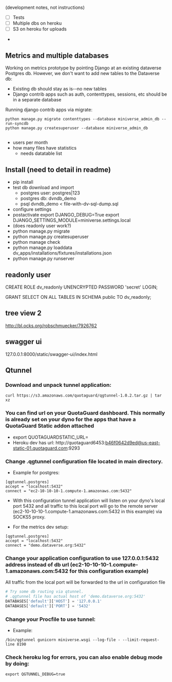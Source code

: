 (development notes, not instructions)

- [ ] Tests
- [ ] Multiple dbs on heroku
- [ ] S3 on heroku for uploads
-


## Metrics and multiple databases

Working on metrics prototype by pointing Django at an existing dataverse Postgres db.  However, we don't want to add new tables to the Dataverse db:

- Existing db should stay as is--no new tables
- Django contrib apps such as auth, contenttypes, sessions, etc should be in a separate database

Running django contrib apps via migrate:

```
python manage.py migrate contenttypes --database miniverse_admin_db --run-syncdb
python manage.py createsuperuser --database miniverse_admin_db
```

##

- users per month
- how many files have statistics
    - needs datatable list

## Install (need to detail in readme)

- pip install
- test db download and import
    - postgres user: postgres|123
    - postgres db: dvndb_demo
    - psql dvndb_demo < file-with-dv-sql-dump.sql
- configure settings
- postactivate
    export DJANGO_DEBUG=True
    export DJANGO_SETTINGS_MODULE=miniverse.settings.local
- (does readonly user work?)
- python manage.py migrate
- python manage.py createsuperuser
- python manage check
- python manage.py loaddata dv_apps/installations/fixtures/installations.json
- python manage.py runserver

## readonly user

CREATE ROLE dv_readonly UNENCRYPTED PASSWORD 'secret' LOGIN;

GRANT SELECT ON ALL TABLES IN SCHEMA public TO dv_readonly;

## tree view 2

http://bl.ocks.org/robschmuecker/7926762


## swagger ui

127.0.0.1:8000/static/swagger-ui/index.html

## Qtunnel

### Download and unpack tunnel application:

```
curl https://s3.amazonaws.com/quotaguard/qgtunnel-1.0.2.tar.gz | tar xz
```

### You can find url on your QuotaGuard dashboard. This normally is already set on your dyno for the apps that have a QuotaGuard Static addon attached
  - export QUOTAGUARDSTATIC_URL=
  - Heroku dev has url: http://quotaguard6453:b46f0642d9ed@us-east-static-01.quotaguard.com:9293


### Change .qgtunnel configuration file located in main directory.
  - Example for postgres:

```
[qgtunnel.postgres]
accept = "localhost:5432"
connect = "ec2-10-10-10-1.compute-1.amazonaws.com:5432"
```

  - With this configuration tunnel application will listen on your dyno's local port 5432 and all traffic to this local port will go to the remote server (ec2-10-10-10-1.compute-1.amazonaws.com:5432 in this example) via SOCKS5 proxy.

  - For the metrics dev setup:

```
[qgtunnel.postgres]
accept = "localhost:5432"
connect = "demo.dataverse.org:5432"
```

### Change your application configuration to use 127.0.0.1:5432 address instead of db url (ec2-10-10-10-1.compute-1.amazonaws.com:5432 for this configuration example)
  All traffic from the local port will be forwarded to the url in configuration file

```python
# Try some db routing via qtunnel.
# .qgtunnel file has actual host of 'demo.dataverse.org:5432'
DATABASES['default']['HOST'] = '127.0.0.1'
DATABASES['default']['PORT'] = '5432'
```


### Change your Procfile to use tunnel:

  - Example:

```
/bin/qgtunnel gunicorn miniverse.wsgi --log-file - --limit-request-line 8190
```

###  Check heroku log for errors, you can also enable debug mode by doing:

```
export QGTUNNEL_DEBUG=true
```
